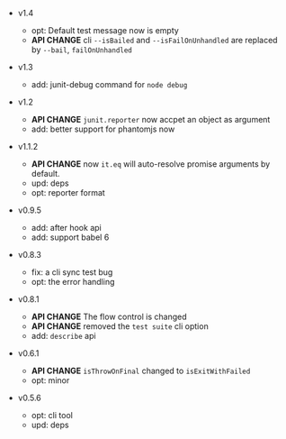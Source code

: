 - v1.4

  - opt: Default test message now is empty
  - **API CHANGE** cli `--isBailed` and `--isFailOnUnhandled` are replaced by `--bail`, `failOnUnhandled`

- v1.3

  - add: junit-debug command for `node debug`

- v1.2

  - **API CHANGE** `junit.reporter` now accpet an object as argument
  - add: better support for phantomjs now

- v1.1.2

  - **API CHANGE** now `it.eq` will auto-resolve promise arguments by default.
  - upd: deps
  - opt: reporter format

- v0.9.5

  - add: after hook api
  - add: support babel 6

- v0.8.3

  - fix: a cli sync test bug
  - opt: the error handling

- v0.8.1

  - **API CHANGE** The flow control is changed
  - **API CHANGE** removed the `test suite` cli option
  - add: `describe` api

- v0.6.1

  - **API CHANGE** `isThrowOnFinal` changed to `isExitWithFailed`
  - opt: minor

- v0.5.6

  - opt: cli tool
  - upd: deps
